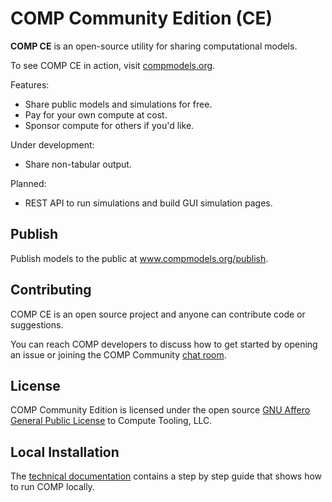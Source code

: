 # COMP Community Edition (CE)

**COMP CE** is an open-source utility for sharing computational models.

To see COMP CE in action, visit [compmodels.org](https://www.compmodels.org).

Features:
- Share public models and simulations for free.
- Pay for your own compute at cost.
- Sponsor compute for others if you'd like.

Under development:

- Share non-tabular output.

Planned:
- REST API to run simulations and build GUI simulation pages.

## Publish

Publish models to the public at www.compmodels.org/publish.

## Contributing

COMP CE is an open source project and anyone can contribute code or suggestions.

You can reach COMP developers to discuss how to get started by opening an issue or joining the COMP Community [chat room](https://matrix.to/#/!WQWxPnwidsSToqkeLk:matrix.org).

## License

COMP Community Edition is licensed under the open source [GNU Affero General Public License](/License.txt) to Compute Tooling, LLC.

## Local Installation

The [technical documentation](docs/technical/INSTALL.md) contains a step by step guide that shows how to run COMP locally.
